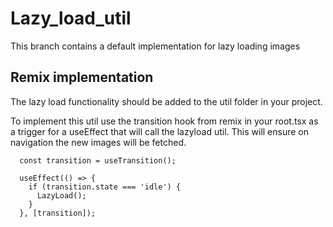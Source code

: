 # Lazy_load_util
This branch contains a default implementation for lazy loading images

## Remix implementation
The lazy load functionality should be added to the util folder in your project.

To implement this util use the transition hook from remix in your root.tsx as a trigger for a useEffect that will call the lazyload util. This will ensure on navigation the new images will be fetched.

```
  const transition = useTransition();

  useEffect(() => {
    if (transition.state === 'idle') {
      LazyLoad();
    }
  }, [transition]);
```
